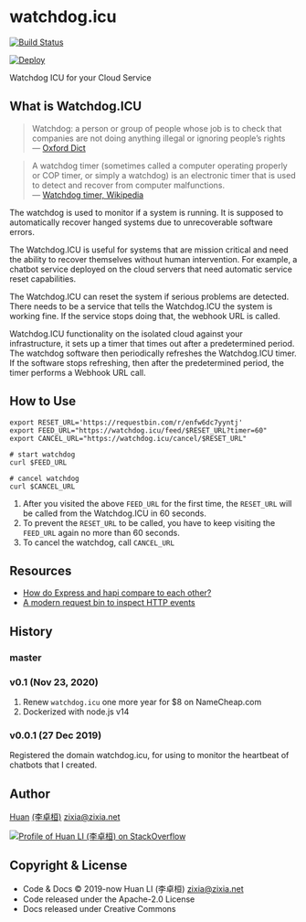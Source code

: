 # watchdog.icu

[![Build Status](https://travis-ci.com/huan/watchdog.icu.svg?branch=master)](https://travis-ci.com/huan/watchdog.icu)

[![Deploy](https://www.herokucdn.com/deploy/button.svg)](https://heroku.com/deploy)

Watchdog ICU for your Cloud Service

## What is Watchdog.ICU

> Watchdog: ​a person or group of people whose job is to check that companies are not doing anything illegal or ignoring people’s rights  
> &mdash; [Oxford Dict](https://www.oxfordlearnersdictionaries.com/definition/english/watchdog)

> A watchdog timer (sometimes called a computer operating properly or COP timer, or simply a watchdog) is an electronic timer that is used to detect and recover from computer malfunctions.  
> &mdash; [Watchdog timer, Wikipedia](https://en.wikipedia.org/wiki/Watchdog_timer)

The watchdog is used to monitor if a system is running. It is supposed to automatically recover hanged systems due to unrecoverable software errors.

The Watchdog.ICU is useful for systems that are mission critical and need the ability to recover themselves without human intervention. For example, a chatbot service deployed on the cloud servers that need automatic service reset capabilities.

The Watchdog.ICU can reset the system if serious problems are detected. There needs to be a service that tells the Watchdog.ICU the system is working fine. If the service stops doing that, the webhook URL is called.

Watchdog.ICU functionality on the isolated cloud against your infrastructure, it sets up a timer that times out after a predetermined period. The watchdog software then periodically refreshes the Watchdog.ICU timer. If the software stops refreshing, then after the predetermined period, the timer performs a Webhook URL call.

## How to Use

```shell
export RESET_URL='https://requestbin.com/r/enfw6dc7yyntj'
export FEED_URL="https://watchdog.icu/feed/$RESET_URL?timer=60"
export CANCEL_URL="https://watchdog.icu/cancel/$RESET_URL"

# start watchdog
curl $FEED_URL

# cancel watchdog
curl $CANCEL_URL
```

1. After you visited the above `FEED_URL` for the first time, the `RESET_URL` will be called from the Watchdog.ICU in 60 seconds.
1. To prevent the `RESET_URL` to be called, you have to keep visiting the `FEED_URL` again no more than 60 seconds.
1. To cancel the watchdog, call `CANCEL_URL`

## Resources

- [How do Express and hapi compare to each other?](https://stackoverflow.com/a/30532321/1123955)
- [A modern request bin to inspect HTTP events](https://requestbin.com)

## History

### master

### v0.1 (Nov 23, 2020)

1. Renew `watchdog.icu` one more year for $8 on NameCheap.com
1. Dockerized with node.js v14

### v0.0.1 (27 Dec 2019)

Registered the domain watchdog.icu, for using to monitor the heartbeat of chatbots that I created.

## Author

[Huan](https://github.com/huan) [(李卓桓)](http://linkedin.com/in/zixia) <zixia@zixia.net>

[![Profile of Huan LI (李卓桓) on StackOverflow](https://stackoverflow.com/users/flair/1123955.png)](https://stackoverflow.com/users/1123955/huan)

## Copyright & License

- Code & Docs © 2019-now Huan LI (李卓桓) <zixia@zixia.net>
- Code released under the Apache-2.0 License
- Docs released under Creative Commons
